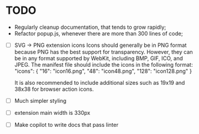 # TODO

- Regularly cleanup documentation, that tends to grow rapidly;
- Refactor popup.js, whenever there are more than 300 lines of code;
- [ ] SVG -> PNG extension icons
  Icons should generally be in PNG format because PNG has the best support for transparency. However, they can be in any format supported by WebKit, including BMP, GIF, ICO, and JPEG.
  The manifest file should include the icons in the following format:
  "icons": { "16": "icon16.png", "48": "icon48.png", "128": "icon128.png" }

  It is also recommended to include additional sizes such as 19x19 and 38x38 for browser action icons.
- [ ] Much simpler styling
- [ ] extension main width is 330px
- [ ] Make copilot to write docs that pass linter
